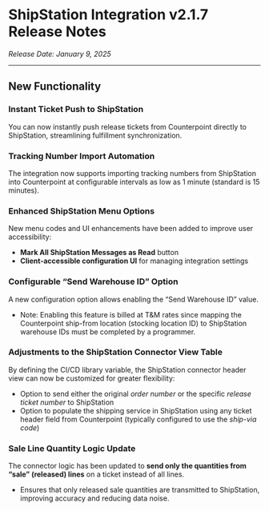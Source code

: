 # ShipStation Integration v2.1.7 Release Notes

_Release Date: January 9, 2025_

---

## New Functionality

### Instant Ticket Push to ShipStation
You can now instantly push release tickets from Counterpoint directly to ShipStation, streamlining fulfillment synchronization.

### Tracking Number Import Automation
The integration now supports importing tracking numbers from ShipStation into Counterpoint at configurable intervals as low as 1 minute (standard is 15 minutes).

### Enhanced ShipStation Menu Options
New menu codes and UI enhancements have been added to improve user accessibility:

- **Mark All ShipStation Messages as Read** button  
- **Client-accessible configuration UI** for managing integration settings

### Configurable “Send Warehouse ID” Option
A new configuration option allows enabling the “Send Warehouse ID” value.

- Note: Enabling this feature is billed at T&M rates since mapping the Counterpoint ship-from location (stocking location ID) to ShipStation warehouse IDs must be completed by a programmer.

### Adjustments to the ShipStation Connector View Table
By defining the CI/CD library variable, the ShipStation connector header view can now be customized for greater flexibility:

- Option to send either the original *order number* or the specific *release ticket number* to ShipStation  
- Option to populate the shipping service in ShipStation using any ticket header field from Counterpoint (typically configured to use the *ship-via code*)

### Sale Line Quantity Logic Update
The connector logic has been updated to **send only the quantities from “sale” (released) lines** on a ticket instead of all lines.

- Ensures that only released sale quantities are transmitted to ShipStation, improving accuracy and reducing data noise.
